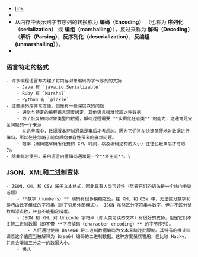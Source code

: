 - [link](https://github.com/Vonng/ddia/blob/master/ch4.md)
-
- 从内存中表示到字节序列的转换称为 **编码（Encoding）** （也称为 **序列化（serialization）** 或 **编组（marshalling）**），反过来称为 **解码（Decoding）**（**解析（Parsing）**，**反序列化（deserialization）**，**反编组 (unmarshalling）**）。
-
### 语言特定的格式
	- 许多编程语言都内建了将内存对象编码为字节序列的支持
		- Java 有 `java.io.Serializable`
		- Ruby 有 `Marshal`
		- Python 有 `pickle`
	- 这些编码库非常方便。但是有一些深层次的问题
		- 通常与特定的编程语言深度绑定，其他语言很难读取这种数据
		- 为了恢复相同对象类型的数据，解码过程需要 **实例化任意类** 的能力，这通常是安全问题的一个来源
		- 在这些库中，数据版本控制通常是事后才考虑的。因为它们旨在快速简便地对数据进行编码，所以往往忽略了前向后向兼容性带来的麻烦问题。
		- 效率（编码或解码所花费的 CPU 时间，以及编码结构的大小）往往也是事后才考虑的。
	- 除非临时使用，采用语言内置编码通常是一个**坏主意**。\
### JSON、XML和二进制变体
	- JSON，XML 和 CSV 属于文本格式，因此具有人类可读性（尽管它们的语法是一个热门争议话题）
		- **数字（numbers）** 编码有很多模糊之处。在 XML 和 CSV 中，无法区分数字和碰巧由数字组成的字符串（除了引用外部模式）。 JSON 虽然区分字符串与数字，但并不区分整数和浮点数，并且不能指定精度。
		- JSON 和 XML 对 Unicode 字符串（即人类可读的文本）有很好的支持，但是它们不支持二进制数据（即不带 **字符编码（character encoding）** 的字节序列）。
			- 人们通过使用 Base64 将二进制数据编码为文本来绕过此限制。其特有的模式标识着这个值应当被解释为 Base64 编码的二进制数据。这种方案虽然管用，但比较 Hacky，并且会增加三分之一的数据大小。
		- 模式